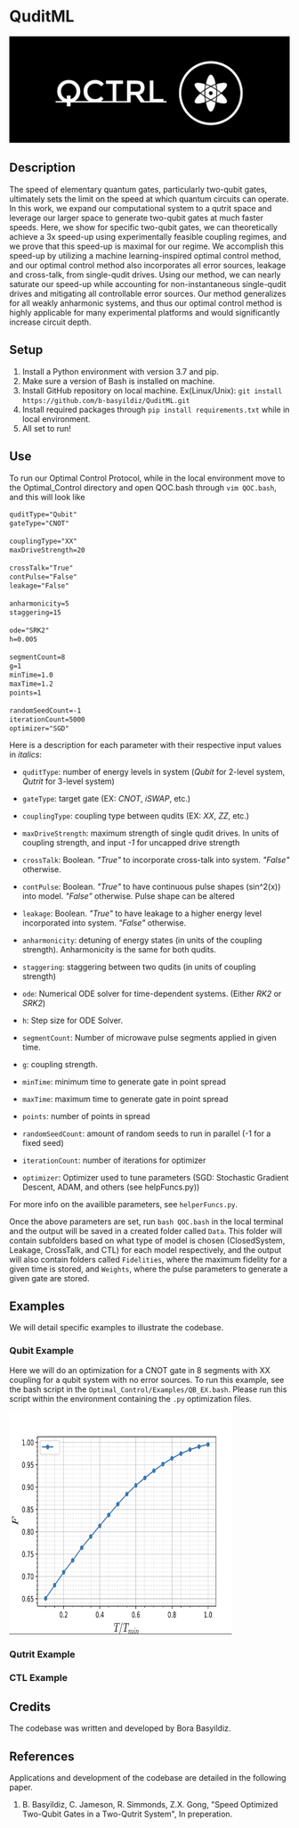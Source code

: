 # QuditML

<div align="center">
  <img src="Images/QCTRL.png" alt="Image Description">
</div>


## Description
The speed of elementary quantum gates, particularly two-qubit gates, ultimately sets the limit on the speed at which quantum circuits can operate. In this work, we expand our computational system to a qutrit space and leverage our larger space to generate two-qubit gates at much faster speeds. Here, we show for specific two-qubit gates, we can theoretically achieve a 3x speed-up using experimentally feasible coupling regimes, and we prove that this speed-up is maximal for our regime. We accomplish this speed-up by utilizing a machine learning-inspired optimal control method, and our optimal control method also incorporates all error sources, leakage and cross-talk, from single-qudit drives. Using our method, we can nearly saturate our speed-up while accounting for non-instantaneous single-qudit drives and mitigating all controllable error sources. Our method generalizes for all weakly anharmonic systems, and thus our optimal control method is highly applicable for many experimental platforms and would significantly increase circuit depth. 

## Setup
1. Install a Python environment with version 3.7 and pip.
2. Make sure a version of Bash is installed on machine. 
3. Install GitHub repository on local machine. Ex(Linux/Unix): `git install https://github.com/b-basyildiz/QuditML.git`
4. Install required packages through `pip install requirements.txt` while in local environment.
5. All set to run! 

## Use
To run our Optimal Control Protocol, while in the local environment move to the Optimal_Control directory and open QOC.bash through `vim QOC.bash`, and this will look like
```vim
quditType="Qubit" 
gateType="CNOT" 

couplingType="XX"
maxDriveStrength=20

crossTalk="True" 
contPulse="False"
leakage="False"

anharmonicity=5 
staggering=15

ode="SRK2" 
h=0.005 

segmentCount=8
g=1 
minTime=1.0 
maxTime=1.2
points=1

randomSeedCount=-1 
iterationCount=5000 
optimizer="SGD" 
```

Here is a description for each parameter with their respective input values in *italics*:
- `quditType`: number of energy levels in system (*Qubit* for 2-level system, *Qutrit* for 3-level system)
- `gateType`: target gate (EX: *CNOT*, *iSWAP*, etc.)

- `couplingType`: coupling type between qudits (EX: *XX*, *ZZ*, etc.)
- `maxDriveStrength`: maximum strength of single qudit drives. In units of coupling strength, and input *-1* for uncapped drive strength
  
- `crossTalk`: Boolean. *"True"* to incorporate cross-talk into system. *"False"* otherwise.
- `contPulse`: Boolean. *"True"* to have continuous pulse shapes (sin^2(x)) into model. *"False"* otherwise. Pulse shape can be altered
- `leakage`: Boolean. *"True"* to have leakage to a higher energy level incorporated into system. *"False"* otherwise.

- `anharmonicity`: detuning of energy states (in units of the coupling strength). Anharmonicity is the same for both qudits.
- `staggering`: staggering between two qudits (in units of coupling strength)

- `ode`: Numerical ODE solver for time-dependent systems. (Either *RK2* or *SRK2*)
- `h`: Step size for ODE Solver.

- `segmentCount`: Number of microwave pulse segments applied in given time.
- `g`: coupling strength.
- `minTime`: minimum time to generate gate in point spread
- `maxTime`: maximum time to generate gate in point spread
- `points`: number of points in spread

- `randomSeedCount`: amount of random seeds to run in parallel (-1 for a fixed seed)
- `iterationCount`: number of iterations for optimizer
- `optimizer`: Optimizer used to tune parameters (SGD: Stochastic Gradient Descent, ADAM, and others (see helpFuncs.py))

For more info on the availible parameters, see `helperFuncs.py`. 



Once the above parameters are set, run `bash QOC.bash` in the local terminal and the output will be saved in a created folder called `Data`. This folder will contain subfolders based on what type of model is chosen (ClosedSystem, Leakage, CrossTalk, and CTL) for each model respectively, and the output will also contain folders called `Fidelities`, where the maximum fidelity for a given time is stored, and `Weights`, where the pulse parameters to generate a given gate are stored. 

## Examples
We will detail specific examples to illustrate the codebase. 

### Qubit Example
Here we will do an optimization for a CNOT gate in 8 segments with XX coupling for a qubit system with no error sources. To run this example, see the bash script in the `Optimal_Control/Examples/QB_EX.bash`. Please run this script within the environment containing the `.py` optimization files. 

  <img src="Images/CNOT_8.png" alt="Image Description" width="400" height="400">

### Qutrit Example 

### CTL Example 

## Credits 
The codebase was written and developed by Bora Basyildiz.  

## References
Applications and development of the codebase are detailed in the following paper. 
1. B. Basyildiz, C. Jameson, R. Simmonds, Z.X. Gong, "Speed Optimized Two-Qubit Gates in a Two-Qutrit System", In preperation. 
